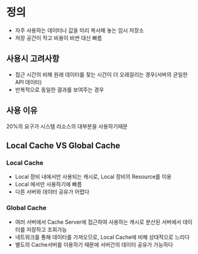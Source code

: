 # 정의
- 자주 사용하는 데이터나 값을 미리 복사해 놓는 임시 저장소
- 저장 공간이 작고 비용이 비싼 대신 빠름
## 사용시 고려사항
- 접근 시간의 비해 원래 데이터를 찾는 시간이 더 오래걸리는 경우(서버의 균일한 API 데이터)
- 반복적으로 동일한 결과를 보여주는 경우
## 사용 이유
20%의 요구가 시스템 리소스의 대부분을 사용하기때문
## Local Cache VS Global Cache
### Local Cache
- Local 장비 내에서만 사용되는 캐시로, Local 장비의 Resource를 이용
- Local 에서만 사용하기에 빠름
- 다른 서버와 데이터 공유가 어렵다
### Global Cache
- 여러 서버에서 Cache Server에 접근하여 사용하는 캐시로 분산된 서버에서 데이터를 저장하고 조회가능
- 네트워크를 통해 데이터를 가져오므로, Local Cache에 비해 상대적으로 느리다
- 별도의 Cache서버를 이용하기 때문에 서버간의 데이터 공유가 가능하다
 